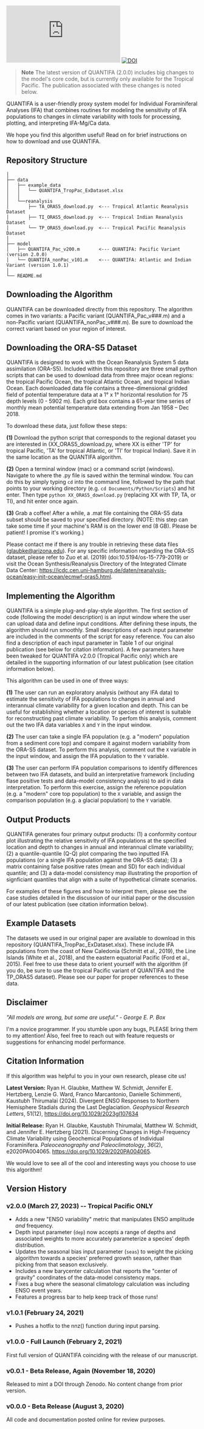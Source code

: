 ![Alt Text](https://www.dropbox.com/scl/fi/lwsjsj6ca883fjo6hqcy5/quantifa_logo.pdf?rlkey=40lj5rp2p3zpniyuvsexpxm67&st=n0jumntc&raw=1)
[![DOI](https://zenodo.org/badge/DOI/10.5281/zenodo.7775163.svg)](https://doi.org/10.5281/zenodo.7775163)

> **Note**
> The latest version of QUANTIFA (2.0.0) includes big changes to the model's core code, but is currently only available for the Tropical Pacific. The publication associated with these changes is noted below.

QUANTIFA is a user-friendly proxy system model for Individual Foraminiferal Analyses (IFA) that combines routines for modeling the sensitivity of IFA populations to changes in climate variability with tools for processing, plotting, and interpreting IFA-Mg/Ca data.

We hope you find this algorithm useful! Read on for brief instructions on how to download and use QUANTIFA.

## Repository Structure
```
│
├── data
│   ├── example_data
│   │   └── QUANTIFA_TropPac_ExDataset.xlsx
│   │ 
│   └──reanalysis
│       ├── TA_ORAS5_download.py  <--- Tropical Atlantic Reanalysis Dataset
│       ├── TI_ORAS5_download.py  <--- Tropical Indian Reanalysis Dataset
│       └── TP_ORAS5_download.py  <--- Tropical Pacific Reanalysis Dataset
│
├── model
│   ├── QUANTIFA_Pac_v200.m       <--- QUANTIFA: Pacific Variant (version 2.0.0)
│   └── QUANTIFA_nonPac_v101.m    <--- QUANTIFA: Atlantic and Indian Variant (version 1.0.1)
│
└── README.md
```
## Downloading the Algorithm
QUANTIFA can be downloaded directly from this repository. The algorithm comes in two variants: a Pacific variant (QUANTIFA_Pac_v###.m) and a non-Pacific variant (QUANTIFA_nonPac_v###.m). Be sure to download the correct variant based on your region of interest.

## Downloading the ORA-S5 Dataset
QUANTIFA is designed to work with the Ocean Reanalysis System 5 data assimilation (ORA-S5). Included within this repository are three small python scripts that can be used to download data from three major ocean regions: the tropical Pacific Ocean, the tropical Atlantic Ocean, and tropical Indian Ocean. Each downloaded data file contains a three-dimensional gridded field of potential temperature data at a 1° x 1° horizontal resolution for 75 depth levels (0 - 5902 m). Each grid box contains a 61-year time series of monthly mean potential temperature data extending from Jan 1958 – Dec 2018.

To download these data, just follow these steps:

**(1)** Download the python script that corresponds to the regional dataset you are interested in (XX_ORAS5_download.py, where XX is either 'TP' for tropical Pacific, 'TA' for tropical Atlantic, or 'TI' for tropical Indian). Save it in the same location as the QUANTIFA algorithm.

**(2)** Open a terminal window (mac) or a command script (windows). Navigate to where the .py file is saved within the terminal window. You can do this by simply typing ```cd``` into the command line, followed by the path that points to your working directory (e.g. ```cd Documents/Python/Scripts```) and hit enter. Then type ```python XX_ORAS5_download.py``` (replacing XX with TP, TA, or TI), and hit enter once again.

**(3)** Grab a coffee! After a while, a .mat file containing the ORA-S5 data subset should be saved to your specified directory. (NOTE: this step can take some time if your machine's RAM is on the lower end (8 GB). Please be patient! I promise it's working.)

Please contact me if there is any trouble in retrieving these data files (glaubke@arizona.edu). For any specific information regarding the ORA-S5 dataset, please refer to Zuo et al. (2019) (doi:10.5194/os-15-779-2019) or visit the Ocean Synthesis/Reanalysis Directory of the Integrated Climate Data Center: https://icdc.cen.uni-hamburg.de/daten/reanalysis-ocean/easy-init-ocean/ecmwf-oras5.html.

## Implementing the Algorithm
QUANTIFA is a simple plug-and-play-style algorithm. The first section of code (following the model description) is an input window where the user can upload data and define input conditions. After defining these inputs, the algorithm should run smoothly. Small descriptions of each input parameter are included in the comments of the script for easy reference. You can also find a description of each input parameter in Table 1 of our original publication (see below for citation information). A few parameters have been tweaked for QUANTIFA v2.0.0 (Tropical Pacific only) which are detailed in the supporting information of our latest publication (see citation information below).

This algorithm can be used in one of three ways:

**(1)** The user can run an exploratory analysis (without any IFA data) to estimate the sensitivity of IFA populations to changes in annual and interannual climate variability for a given location and depth. This can be useful for establishing whether a location or species of interest is suitable for reconstructing past climate variability. To perfom this analysis, comment out the two IFA data variables ```X``` and ```Y``` in the input window.

**(2)** The user can take a single IFA population (e.g. a "modern" population from a sediment core top) and compare it against modern variability from the ORA-S5 dataset. To perform this analysis, comment out the ```X``` variable in the input window, and assign the IFA population to the ```Y``` variable.

**(3)** The user can perform IFA population comparisons to identify differences between two IFA datasets, and build an interpretative framework (including flase positive tests and data-model consistency analysis) to aid in data interpretation. To perform this exercise, assign the reference population (e.g. a "modern" core top population) to the ```X``` variable, and assign the comparison population (e.g. a glacial population) to the ```Y``` variable.

## Output Products
QUANTIFA generates four primary output products: (1) a conformity contour plot illustrating the relative sensitivity of IFA populations at the specified location and depth to changes in annual and interannual climate variability; (2) a quantile-quantile (Q-Q) plot comparing the two inputted IFA populations (or a single IFA population against the ORA-S5 data); (3) a matrix containing false positive rates (mean and SD) for each individual quantile; and (3) a data-model consistency map illustrating the proportion of signficiant quantiles that align with a suite of hypothetical climate scenarios.

For examples of these figures and how to interpret them, please see the case studies detailed in the discussion of our initial paper or the discussion of our latest publication (see citation information below).

## Example Datasets
The datasets we used in our original paper are available to download in this repository (QUANTIFA_TropPac_ExDataset.xlsx). These include IFA populations from the coast of New Caledonia (Schmitt et al., 2019), the Line Islands (White et al., 2018), and the eastern equatorial Pacific (Ford et al., 2015). Feel free to use these data to orient yourself with the algorithm (if you do, be sure to use the tropical Pacific variant of QUANTIFA and the TP_ORAS5 dataset). Please see our paper for proper references to these data.

## Disclaimer
*"All models are wrong, but some are useful." - George E. P. Box*

I'm a novice programmer. If you stumble upon any bugs, PLEASE bring them to my attention! Also, feel free to reach out with feature requests or suggestions for enhancing model performance.

## Citation Information
If this algorithm was helpful to you in your own research, please cite us!

**Latest Version:**
Ryan H. Glaubke, Matthew W. Schmidt, Jennifer E. Hertzberg, Lenzie G. Ward, Franco Marcantonio, Danielle Schimmenti, Kaustubh Thirumalai (2024). Divergent ENSO Responses to Northern Hemisphere Stadials during the Last Deglaciation. *Geophysical Research Letters*, 51(12), https://doi.org/10.1029/2023gl107634

**Initial Release:**
Ryan H. Glaubke, Kaustubh Thirumalai, Matthew W. Schmidt, and Jennifer E. Hertzberg (2021). Discerning Changes in High-Frequency Climate Variability using Geochemical Populations of Individual Foraminifera. *Paleoceanography and Paleoclimatology*, *36*(2), e2020PA004065. https://doi.org/10.1029/2020PA004065.

We would love to see all of the cool and interesting ways you choose to use this algorithm!

## Version History
### v2.0.0 (March 27, 2023) -- Tropical Pacific ONLY
- Adds a new "ENSO variability" metric that manipulates ENSO amplitude *and* frequency.
- Depth input parameter (```dep```) now accepts a range of depths and associated weights to more accurately parameterize a species' depth distribution.
- Updates the seasonal bias input parameter (```seas```) to weight the picking algorithm towards a species' preferred growth season, rather than picking from that season exclusively.
- Includes a new barycenter calculation that reports the "center of gravity" coordinates of the data-model consistency maps.
- Fixes a bug where the seasonal climatology calculation was including ENSO event years.
- Features a progress bar to help keep track of those runs!
### v1.0.1 (February 24, 2021)
- Pushes a hotfix to the nnz() function during input parsing.
### v1.0.0 - Full Launch (February 2, 2021)
First full version of QUANTIFA coinciding with the release of our manuscript.
### v0.0.1 - Beta Release, Again (November 18, 2020)
Released to mint a DOI through Zenodo. No content change from prior version.
### v0.0.0 - Beta Release (August 3, 2020)
All code and documentation posted online for review purposes.
